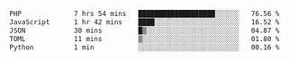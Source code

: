 
<!--START_SECTION:waka-->

```txt
PHP             7 hrs 54 mins   ███████████████████░░░░░░   76.56 %
JavaScript      1 hr 42 mins    ████░░░░░░░░░░░░░░░░░░░░░   16.52 %
JSON            30 mins         █▒░░░░░░░░░░░░░░░░░░░░░░░   04.87 %
TOML            11 mins         ▒░░░░░░░░░░░░░░░░░░░░░░░░   01.80 %
Python          1 min           ░░░░░░░░░░░░░░░░░░░░░░░░░   00.16 %
```

<!--END_SECTION:waka-->
